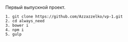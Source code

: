  Первый выпускной проект.

	1. git clone https://github.com/Azzazzelko/vp-1.git
	2. cd always_need
	3. bower i
	4. npm i
	5. gulp